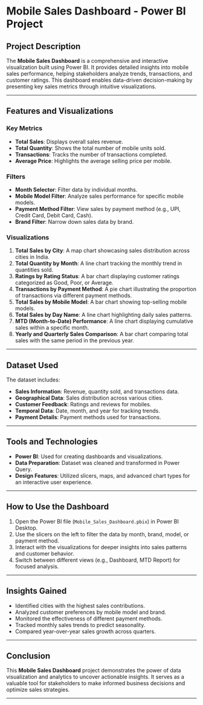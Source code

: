 
# Mobile Sales Dashboard - Power BI Project

## Project Description

The **Mobile Sales Dashboard** is a comprehensive and interactive visualization built using Power BI. It provides detailed insights into mobile sales performance, helping stakeholders analyze trends, transactions, and customer ratings. This dashboard enables data-driven decision-making by presenting key sales metrics through intuitive visualizations.

---

## Features and Visualizations

### Key Metrics
- **Total Sales**: Displays overall sales revenue.
- **Total Quantity**: Shows the total number of mobile units sold.
- **Transactions**: Tracks the number of transactions completed.
- **Average Price**: Highlights the average selling price per mobile.

### Filters
- **Month Selector**: Filter data by individual months.
- **Mobile Model Filter**: Analyze sales performance for specific mobile models.
- **Payment Method Filter**: View sales by payment method (e.g., UPI, Credit Card, Debit Card, Cash).
- **Brand Filter**: Narrow down sales data by brand.

### Visualizations
1. **Total Sales by City**: A map chart showcasing sales distribution across cities in India.
2. **Total Quantity by Month**: A line chart tracking the monthly trend in quantities sold.
3. **Ratings by Rating Status**: A bar chart displaying customer ratings categorized as Good, Poor, or Average.
4. **Transactions by Payment Method**: A pie chart illustrating the proportion of transactions via different payment methods.
5. **Total Sales by Mobile Model**: A bar chart showing top-selling mobile models.
6. **Total Sales by Day Name**: A line chart highlighting daily sales patterns.
7. **MTD (Month-to-Date) Performance**: A line chart displaying cumulative sales within a specific month.
8. **Yearly and Quarterly Sales Comparison**: A bar chart comparing total sales with the same period in the previous year.

---

## Dataset Used

The dataset includes:
- **Sales Information**: Revenue, quantity sold, and transactions data.
- **Geographical Data**: Sales distribution across various cities.
- **Customer Feedback**: Ratings and reviews for mobiles.
- **Temporal Data**: Date, month, and year for tracking trends.
- **Payment Details**: Payment methods used for transactions.

---

## Tools and Technologies

- **Power BI**: Used for creating dashboards and visualizations.
- **Data Preparation**: Dataset was cleaned and transformed in Power Query.
- **Design Features**: Utilized slicers, maps, and advanced chart types for an interactive user experience.

---

## How to Use the Dashboard

1. Open the Power BI file (`Mobile_Sales_Dashboard.pbix`) in Power BI Desktop.
2. Use the slicers on the left to filter the data by month, brand, model, or payment method.
3. Interact with the visualizations for deeper insights into sales patterns and customer behavior.
4. Switch between different views (e.g., Dashboard, MTD Report) for focused analysis.

---

## Insights Gained

- Identified cities with the highest sales contributions.
- Analyzed customer preferences by mobile model and brand.
- Monitored the effectiveness of different payment methods.
- Tracked monthly sales trends to predict seasonality.
- Compared year-over-year sales growth across quarters.

---

## Conclusion

This **Mobile Sales Dashboard** project demonstrates the power of data visualization and analytics to uncover actionable insights. It serves as a valuable tool for stakeholders to make informed business decisions and optimize sales strategies.

--- 
